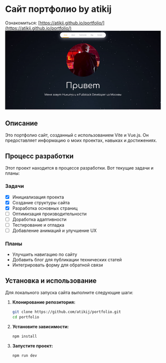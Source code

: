 # Сайт портфолио by atikij

Ознакомиться: [https://atikij.github.io/portfolio/](https://atikij.github.io/portfolio/)
![Видео демонстрация](src/assets/Demonstration-ezgif.com-video-to-gif-converter.gif)

## Описание

Это портфолио сайт, созданный с использованием Vite и Vue.js. Он предоставляет информацию о моих проектах, навыках и достижениях.

## Процесс разработки

Этот проект находится в процессе разработки. Вот текущие задачи и планы:

### Задачи

- [x] Инициализация проекта
- [x] Создание структуры сайта
- [x] Разработка основных страниц
- [ ] Оптимизация производительности
- [ ] Доработка адаптивности
- [ ] Тестирование и отладка
- [ ] Добавление анимаций и улучшение UX

### Планы

- Улучшить навигацию по сайту
- Добавить блог для публикации технических статей
- Интегрировать форму для обратной связи

## Установка и использование

Для локального запуска сайта выполните следующие шаги:

1. **Клонирование репозитория:**
   ```sh
   git clone https://github.com/atikij/portfolio.git
   cd portfolio
2. **Установите зависимости:**
   ```sh
   npm install
4. **Запустите проект:**
   ```sh
   npm run dev
